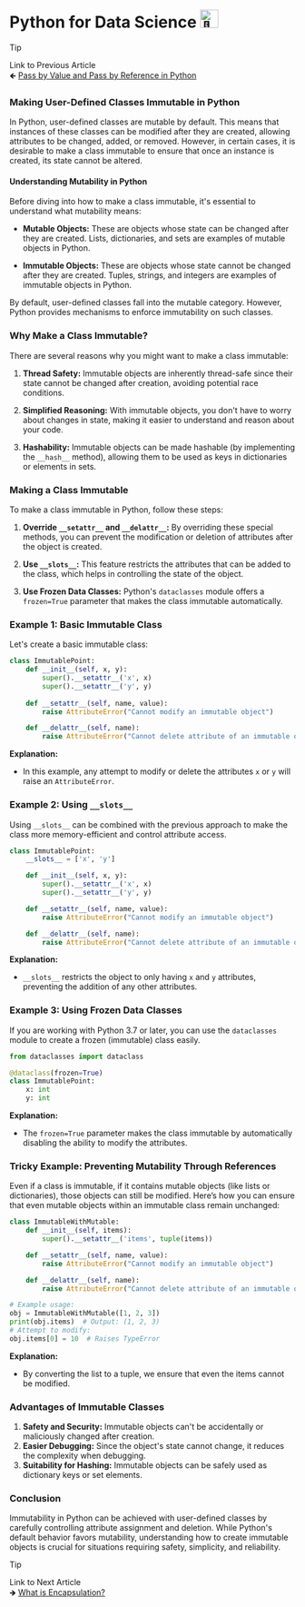 # Python for Data Science <picture> <source srcset="https://fonts.gstatic.com/s/e/notoemoji/latest/1f40d/512.webp" type="image/webp"> <img src="https://fonts.gstatic.com/s/e/notoemoji/latest/1f40d/512.gif" alt="🐍" width="32" height="32"> </picture>

> [!TIP]  
> Link to Previous Article  
> 🡸 [Pass by Value and Pass by Reference in Python](/OOPs%20with%20Python/Articles/48_pass_by_value_and_reference.md)

### Making User-Defined Classes Immutable in Python

In Python, user-defined classes are mutable by default. This means that instances of these classes can be modified after they are created, allowing attributes to be changed, added, or removed. However, in certain cases, it is desirable to make a class immutable to ensure that once an instance is created, its state cannot be altered.

#### **Understanding Mutability in Python**

Before diving into how to make a class immutable, it's essential to understand what mutability means:

- **Mutable Objects:** These are objects whose state can be changed after they are created. Lists, dictionaries, and sets are examples of mutable objects in Python.
  
- **Immutable Objects:** These are objects whose state cannot be changed after they are created. Tuples, strings, and integers are examples of immutable objects in Python.

By default, user-defined classes fall into the mutable category. However, Python provides mechanisms to enforce immutability on such classes.

### **Why Make a Class Immutable?**

There are several reasons why you might want to make a class immutable:

1. **Thread Safety:** Immutable objects are inherently thread-safe since their state cannot be changed after creation, avoiding potential race conditions.
  
2. **Simplified Reasoning:** With immutable objects, you don't have to worry about changes in state, making it easier to understand and reason about your code.
  
3. **Hashability:** Immutable objects can be made hashable (by implementing the `__hash__` method), allowing them to be used as keys in dictionaries or elements in sets.

### **Making a Class Immutable**

To make a class immutable in Python, follow these steps:

1. **Override `__setattr__` and `__delattr__`:** By overriding these special methods, you can prevent the modification or deletion of attributes after the object is created.

2. **Use `__slots__`:** This feature restricts the attributes that can be added to the class, which helps in controlling the state of the object.

3. **Use Frozen Data Classes:** Python's `dataclasses` module offers a `frozen=True` parameter that makes the class immutable automatically.

### **Example 1: Basic Immutable Class**

Let's create a basic immutable class:

```python
class ImmutablePoint:
    def __init__(self, x, y):
        super().__setattr__('x', x)
        super().__setattr__('y', y)
    
    def __setattr__(self, name, value):
        raise AttributeError("Cannot modify an immutable object")

    def __delattr__(self, name):
        raise AttributeError("Cannot delete attribute of an immutable object")
```

**Explanation:**
- In this example, any attempt to modify or delete the attributes `x` or `y` will raise an `AttributeError`.

### **Example 2: Using `__slots__`**

Using `__slots__` can be combined with the previous approach to make the class more memory-efficient and control attribute access.

```python
class ImmutablePoint:
    __slots__ = ['x', 'y']

    def __init__(self, x, y):
        super().__setattr__('x', x)
        super().__setattr__('y', y)

    def __setattr__(self, name, value):
        raise AttributeError("Cannot modify an immutable object")

    def __delattr__(self, name):
        raise AttributeError("Cannot delete attribute of an immutable object")
```

**Explanation:**
- `__slots__` restricts the object to only having `x` and `y` attributes, preventing the addition of any other attributes.

### **Example 3: Using Frozen Data Classes**

If you are working with Python 3.7 or later, you can use the `dataclasses` module to create a frozen (immutable) class easily.

```python
from dataclasses import dataclass

@dataclass(frozen=True)
class ImmutablePoint:
    x: int
    y: int
```

**Explanation:**
- The `frozen=True` parameter makes the class immutable by automatically disabling the ability to modify the attributes.

### **Tricky Example: Preventing Mutability Through References**

Even if a class is immutable, if it contains mutable objects (like lists or dictionaries), those objects can still be modified. Here’s how you can ensure that even mutable objects within an immutable class remain unchanged:

```python
class ImmutableWithMutable:
    def __init__(self, items):
        super().__setattr__('items', tuple(items))

    def __setattr__(self, name, value):
        raise AttributeError("Cannot modify an immutable object")

    def __delattr__(self, name):
        raise AttributeError("Cannot delete attribute of an immutable object")

# Example usage:
obj = ImmutableWithMutable([1, 2, 3])
print(obj.items)  # Output: (1, 2, 3)
# Attempt to modify:
obj.items[0] = 10  # Raises TypeError
```

**Explanation:**
- By converting the list to a tuple, we ensure that even the items cannot be modified.

### **Advantages of Immutable Classes**

1. **Safety and Security:** Immutable objects can't be accidentally or maliciously changed after creation.
2. **Easier Debugging:** Since the object's state cannot change, it reduces the complexity when debugging.
3. **Suitability for Hashing:** Immutable objects can be safely used as dictionary keys or set elements.

### **Conclusion**

Immutability in Python can be achieved with user-defined classes by carefully controlling attribute assignment and deletion. While Python's default behavior favors mutability, understanding how to create immutable objects is crucial for situations requiring safety, simplicity, and reliability.

> [!TIP]  
> Link to Next Article  
> 🡺 [What is Encapsulation?](/OOPs%20with%20Python/Articles/50_encapsulation.md)